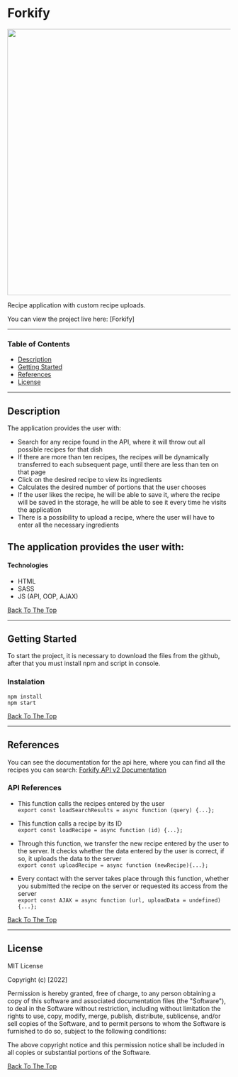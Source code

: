# Forkify

<img src="https://user-images.githubusercontent.com/112414082/210066803-89a9c1c5-d318-4f81-8508-520f39545e84.png" style="height: 600px; margin: 0 auto" >

Recipe application with custom recipe uploads. 

You can view the project live here:
[Forkify]

---

### Table of Contents

- [Description](#description)
- [Getting Started](#getting-started)
- [References](#references)
- [License](#license)

---

## Description

The application provides the user with:

- Search for any recipe found in the API, where it will throw out all possible recipes for that dish
- If there are more than ten recipes, the recipes will be dynamically transferred to each subsequent page, until there are less than ten on that page
- Click on the desired recipe to view its ingredients
- Calculates the desired number of portions that the user chooses
- If the user likes the recipe, he will be able to save it, where the recipe will be saved in the storage, he will be able to see it every time he visits the application
- There is a possibility to upload a recipe, where the user will have to enter all the necessary ingredients

## The application provides the user with:

#### Technologies

- HTML
- SASS
- JS (API, OOP, AJAX)

[Back To The Top](#forkify)

---

## Getting Started

To start the project, it is necessary to download the files from the github, after that you must install npm and script in console.

### Instalation

`npm install` <br> `npm start`

[Back To The Top](#forkify)

---

## References

You can see the documentation for the api here, where you can find all the recipes you can search: [Forkify API v2 Documentation](https://forkify-api.herokuapp.com/v2)

### API References

- This function calls the recipes entered by the user<br>
  `export const loadSearchResults = async function (query) {...};`

- This function calls a recipe by its ID
  <br>
  `export const loadRecipe = async function (id) {...};`
- Through this function, we transfer the new recipe entered by the user to the server. It checks whether the data entered by the user is correct, if so, it uploads the data to the server<br>
  `export const uploadRecipe = async function (newRecipe){...};`

- Every contact with the server takes place through this function, whether you submitted the recipe on the server or requested its access from the server
  <br>
  `export const AJAX = async function (url, uploadData = undefined){...};`

[Back To The Top](#forkify)

---

## License

MIT License

Copyright (c) [2022] 

Permission is hereby granted, free of charge, to any person obtaining a copy
of this software and associated documentation files (the "Software"), to deal
in the Software without restriction, including without limitation the rights
to use, copy, modify, merge, publish, distribute, sublicense, and/or sell
copies of the Software, and to permit persons to whom the Software is
furnished to do so, subject to the following conditions:

The above copyright notice and this permission notice shall be included in all
copies or substantial portions of the Software.

[Back To The Top](#forkify)
